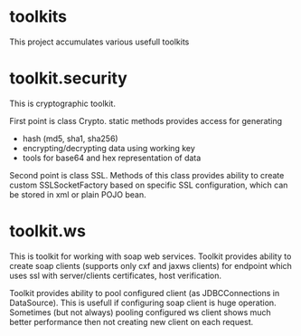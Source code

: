 toolkits
========

This project accumulates various usefull toolkits

toolkit.security
========

This is cryptographic toolkit.

First point is class Crypto. static methods provides access for generating 
* hash (md5, sha1, sha256)
* encrypting/decrypting data using working key
* tools for base64 and hex representation of data

Second point is class SSL. Methods of this class provides ability to create custom SSLSocketFactory based on specific SSL configuration, which can be stored in xml or plain POJO bean. 

toolkit.ws
========

This is toolkit for working with soap web services. Toolkit provides ability to create soap clients (supports only cxf and jaxws clients) for endpoint which uses ssl with server/clients certificates, host verification. 

Toolkit provides ability to pool configured client (as JDBCConnections in DataSource). This is usefull if configuring soap client is huge operation. Sometimes (but not always) pooling configured ws client shows much better performance then not creating new client on each request. 
